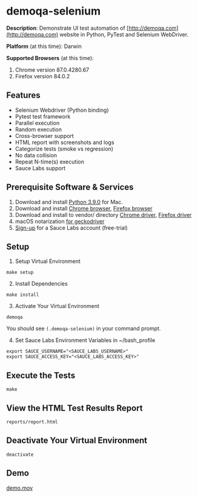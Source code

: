# demoqa-selenium
__Description__: Demonstrate UI test automation of [http://demoqa.com](http://demoqa.com) website in Python, PyTest and Selenium WebDriver.

__Platform__ (at this time): Darwin

__Supported Browsers__ (at this time):

1. Chrome version 87.0.4280.67
1. Firefox version 84.0.2

## Features
 * Selenium Webdriver (Python binding)
 * Pytest test framework
 * Parallel execution
 * Random execution
 * Cross-browser support
 * HTML report with screenshots and logs
 * Categorize tests (smoke vs regression)
 * No data collision
 * Repeat N-time(s) execution
 * Sauce Labs support
 
## Prerequisite Software & Services

1. Download and install [Python 3.9.0](https://www.python.org/downloads/release/python-390/) for Mac.
1. Download and install [Chrome browser](https://www.google.com/chrome), [Firefox browser](https://www.mozilla.org/en-US/firefox/)
1. Download and install to vendor/ directory [Chrome driver](https://sites.google.com/a/chromium.org/chromedriver/downloads), [Firefox driver](https://github.com/mozilla/geckodriver/releases)
1. macOS notarization [for geckodriver](https://firefox-source-docs.mozilla.org/testing/geckodriver/Notarization.html)
1. [Sign-up](https://saucelabs.com/sign-up) for a Sauce Labs account (free-trial)

## Setup

1. Setup Virtual Environment
```
make setup
```
2. Install Dependencies
```
make install
```
3. Activate Your Virtual Environment
```
demoqa
```
You should see ```(.demoqa-selenium)``` in your command prompt.

4. Set Sauce Labs Environment Variables in ~/bash_profile
```
export SAUCE_USERNAME="<SAUCE_LABS_USERNAME>"
export SAUCE_ACCESS_KEY="<SAUCE_LABS_ACCESS_KEY>"
```

## Execute the Tests
```
make
```

## View the HTML Test Results Report
```
reports/report.html
```
## Deactivate Your Virtual Environment
```
deactivate
```
## Demo
[demo.mov](https://github.com/billychow68/demoqa-selenium/blob/main/demo/demo.mov)

